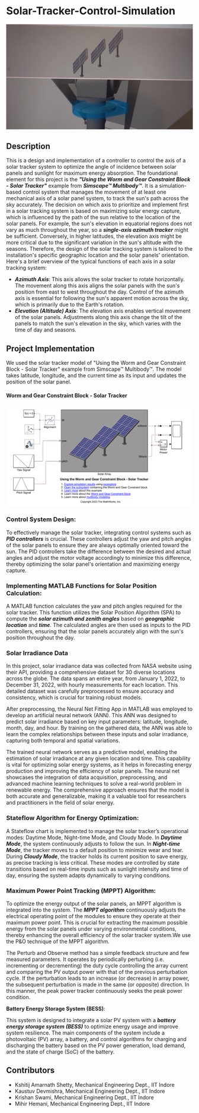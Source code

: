 # Solar-Tracker-Control-Simulation
![Alt text](Solar_tracker_working.png)

## Description
This is a design and implementation of a controller to control the axis of a solar tracker system to optimize the angle of incidence between solar panels and sunlight for maximum energy absorption. The foundational element for this project is the ***"Using the Worm and Gear Constraint Block - Solar Tracker"*** example from ***Simscape™ Multibody™***. It is a simulation-based control system that manages the movement of at least one mechanical axis of a solar panel system, to track the sun's path across the sky accurately. The decision on which axis to prioritize and implement first in a solar tracking system is based on maximizing solar energy capture, which is influenced by the path of the sun relative to the location of the solar panels. For example, the sun's elevation in equatorial regions does not vary as much throughout the year, so a ***single-axis azimuth tracker*** might be sufficient. Conversely, in higher latitudes, the elevation axis might be more critical due to the significant variation in the sun's altitude with the seasons. Therefore, the design of the solar tracking system is tailored to the installation's specific geographic location and the solar panels' orientation. Here's a brief overview of the typical functions of each axis in a solar tracking system:

- ***Azimuth Axis***: This axis allows the solar tracker to rotate horizontally. The movement along this axis aligns the solar panels with the sun's position from east to west throughout the day. Control of the azimuth axis is essential for following the sun's apparent motion across the sky, which is primarily due to the Earth's rotation.
- ***Elevation (Altitude) Axis***: The elevation axis enables vertical movement of the solar panels. Adjustments along this axis change the tilt of the panels to match the sun's elevation in the sky, which varies with the time of day and seasons.

## Project Implementation

We used the solar tracker model of "Using the Worm and Gear Constraint Block - Solar Tracker" example from Simscape™ Multibody™. The model takes latitude, longitude, and the current time as its input and updates the position of the solar panel.

#### Worm and Gear Constraint Block - Solar Tracker
![WnG](WormAndGearModel/Worm&gearConstraint.png)

### Control System Design:

To effectively manage the solar tracker, integrating control systems such as ***PID controllers*** is crucial. These controllers adjust the yaw and pitch angles of the solar panels to ensure they are always optimally oriented toward the sun. The PID controllers take the difference between the desired and actual angles and adjust the motor voltage accordingly to minimize this difference, thereby optimizing the solar panel's orientation and maximizing energy capture.

### Implementing MATLAB Functions for Solar Position Calculation:

A MATLAB function calculates the yaw and pitch angles required for the solar tracker. This function utilizes the Solar Position Algorithm (SPA) to compute the ***solar azimuth and zenith angles*** based on ***geographic location*** and ***time***. The calculated angles are then used as inputs to the PID controllers, ensuring that the solar panels accurately align with the sun's position throughout the day.

### Solar Irradiance Data 

In this project, solar irradiance data was collected from NASA website using their API, providing a comprehensive dataset for 30 diverse locations across the globe. The data spans an entire year, from January 1, 2022, to December 31, 2022, with hourly measurements for each location. This detailed dataset was carefully preprocessed to ensure accuracy and consistency, which is crucial for training robust models.

After preprocessing, the Neural Net Fitting App in MATLAB was employed to develop an artificial neural network (ANN). This ANN was designed to predict solar irradiance based on key input parameters: latitude, longitude, month, day, and hour. By training on the gathered data, the ANN was able to learn the complex relationships between these inputs and solar irradiance, capturing both temporal and spatial variations.

The trained neural network serves as a predictive model, enabling the estimation of solar irradiance at any given location and time. This capability is vital for optimizing solar energy systems, as it helps in forecasting energy production and improving the efficiency of solar panels. The neural net showcases the integration of data acquisition, preprocessing, and advanced machine learning techniques to solve a real-world problem in renewable energy. The comprehensive approach ensures that the model is both accurate and generalizable, making it a valuable tool for researchers and practitioners in the field of solar energy.


### Stateflow Algorithm for Energy Optimization: ###

A Stateflow chart is implemented to manage the solar tracker’s operational modes: Daytime Mode, Night-time Mode, and Cloudy Mode. In ***Daytime Mode***, the system continuously adjusts to follow the sun. In ***Night-time Mode***, the tracker moves to a default position to minimize wear and tear. During ***Cloudy Mode***, the tracker holds its current position to save energy, as precise tracking is less critical. These modes are controlled by state transitions based on real-time inputs such as sunlight intensity and time of day, ensuring the system adapts dynamically to varying conditions.

### Maximum Power Point Tracking (MPPT) Algorithm: ###

To optimize the energy output of the solar panels, an MPPT algorithm is integrated into the system. The ***MPPT algorithm*** continuously adjusts the electrical operating point of the modules to ensure they operate at their maximum power point. This is crucial for extracting the maximum possible energy from the solar panels under varying environmental conditions, thereby enhancing the overall efficiency of the solar tracker system.We use the P&O technique of the MPPT algorithm. 

The Perturb and Observe method has a simple feedback structure and few measured parameters. It operates by periodically perturbing (i.e. incrementing or decrementing) the duty cycle controlling the array current  and comparing the PV output power with that of the previous perturbation cycle. If the perturbation leads to an increase (or decrease) in array power, the subsequent perturbation is made in the same (or opposite) direction. In this manner, the peak power tracker continuously seeks the peak power condition.

**Battery Energy Storage System (BESS)**:

 This system is designed to integrate a solar PV system with a ***battery energy storage system (BESS)*** to optimize energy usage and improve system resilience. The main components of the system include a photovoltaic (PV) array, a battery, and control algorithms for charging and discharging the battery based on the PV power generation, load demand, and the state of charge (SoC) of the battery.
## Contributors
- Kshitij Amarnath Shetty, Mechanical Engineering Dept., IIT Indore
- Kaustuv Devmishra, Mechanical Engineering Dept., IIT Indore
- Krishan Swami, Mechanical Engineering Dept., IIT Indore
- Mihir Hemani, Mechanical Engineering Dept., IIT Indore
  
